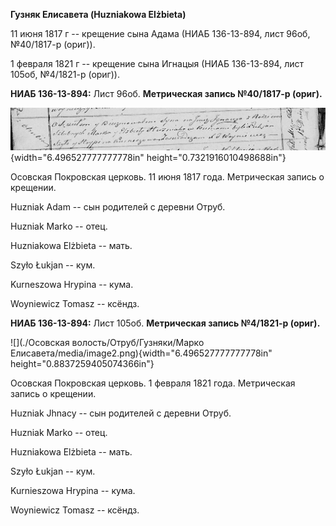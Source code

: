 **Гузняк Елисавета (Huzniakowa Elżbieta)**

11 июня 1817 г -- крещение сына Адама (НИАБ 136-13-894, лист 96об,
№40/1817-р (ориг)).

1 февраля 1821 г -- крещение сына Игнацыя (НИАБ 136-13-894, лист 105об,
№4/1821-р (ориг)).

**НИАБ 136-13-894:** Лист 96об. **Метрическая запись №40/1817-р
(ориг).**

![](./media/e571c594ba2cff8d681722ab1f6a5e5180326195.png){width="6.496527777777778in"
height="0.7321916010498688in"}

Осовская Покровская церковь. 11 июня 1817 года. Метрическая запись о
крещении.

Huzniak Adam -- сын родителей с деревни Отруб.

Huzniak Markо -- отец.

Huzniakowa Elżbieta -- мать.

Szyło Łukjan -- кум.

Kurneszowa Hrypina -- кума.

Woyniewicz Tomasz -- ксёндз.

**НИАБ 136-13-894:** Лист 105об. **Метрическая запись №4/1821-р
(ориг).**

![](./Осовская волость/Отруб/Гузняки/Марко Елисавета/media/image2.png){width="6.496527777777778in"
height="0.8837259405074366in"}

Осовская Покровская церковь. 1 февраля 1821 года. Метрическая запись о
крещении.

Huzniak Jhnacy -- сын родителей с деревни Отруб.

Huzniak Marko -- отец.

Huzniakowa Elżbieta -- мать.

Szyło Łukjan -- кум.

Kurnieszowa Hrypina -- кума.

Woyniewicz Tomasz -- ксёндз.
